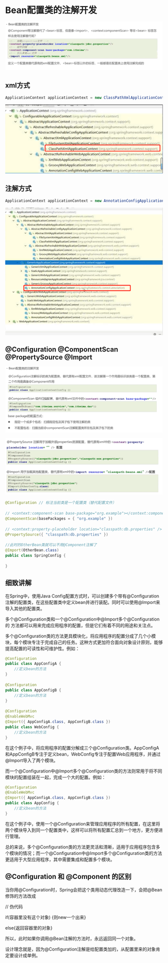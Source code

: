 # Bean配置类的注解开发

![1685004135786](image/23-05-25-Bean配置类的注解开发/1685004135786.png)

## xml方式

```java
ApplicationContext applicationContext = new ClassPathXmlApplicationContext("applicationContext.xml");
```

![1685004870013](image/23-05-25-Bean配置类的注解开发/1685004870013.png)

## 注解方式

```java
ApplicationContext applicationContext = new AnnotationConfigApplicationContext(SpringConfig.class);
```

![1685004828551](image/23-05-25-Bean配置类的注解开发/1685004828551.png)

## @Configuration @ComponentScan @PropertySource @Import

![1685006110205](image/23-05-25-Bean配置类的注解开发/1685006110205.png)

![1685006145275](image/23-05-25-Bean配置类的注解开发/1685006145275.png)

```java
@Configuration // 标注当前类是一个配置类（替代配置文件）

// <context:component-scan base-package="org.example"></context:component-scan>
@ComponentScan(basePackages = { "org.example" })

// <context:property-placeholder location="classpath:db.properties" />
@PropertySource({ "classpath:db.properties" })

//此时的OtherBean类就可以不用@Component注解了
@Import(OtherBean.class)
public class SpringConfig {

}
```

## 细致讲解

在Spring中，使用Java Config配置方式时，可以创建多个带有@Configuration注解的配置类，在这些配置类中定义bean并进行装配。同时可以使用@Import来导入其他的配置类。

多个@Configuration类和一个@Configuration中@Import多个@Configuration的 方法都可以用来完成应用程序的配置，但是它们有着不同的用途和关注点。

多个@Configuration类的方法更具模块化，将应用程序的配置分成了几个小模块，每个模块专注于完成自己的任务。这种方式更加符合面向对象设计原则，能够提高配置的可读性和可维护性。例如：

```java
@Configuration
public class AppConfigA {
    //定义bean的方法
}

@Configuration
public class AppConfigB {
    //定义bean的方法
}

@Configuration
@EnableWebMvc
@Import({ AppConfigA.class, AppConfigB.class })
public class WebConfig {
    //定义bean的方法
}
```

在这个例子中，将应用程序的配置分解成三个@Configuration类。AppConfigA和AppConfigB专注于定义bean，WebConfig专注于配置Web应用程序，并通过@Import导入了两个模块。

而一个@Configuration中@Import多个@Configuration类的方法则常用于将不同模块的配置组装在一起，完成一个大的配置。例如：

```java
@Configuration
@EnableWebMvc
@Import({ AppConfigA.class, AppConfigB.class })
public class AppConfig {
    //定义bean的方法
}
```

在这个例子中，使用一个@Configuration来管理应用程序的所有配置，在这里将两个模块导入到同一个配置类中，这样可以将所有配置汇总到一个地方，更方便进行管理。

总的来说，多个@Configuration类的方法更灵活和清晰，适用于应用程序包含多个模块的情况；而一个@Configuration中@Import多个@Configuration类的方法更适用于大型应用程序，其中需要集成和配置多个模块。

## @Configuration 和 @Component 的区别

当你用@Configuration时，Spring会把这个类用动态代理改造一下，会把@Bean修饰的方法改成

// 伪代码

if(容器里没有这个对象) {则new一个出来}

else{返回容器里的对象}

所以，此时如果你调用@Bean注解的方法时，永远返回同一个对象。

设计理念就是，因为@Configuration注解是给配置类加的，从配置里来的对象肯定要设计成单例。
